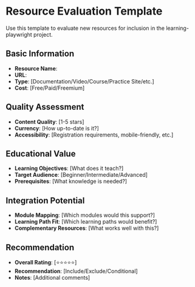 # Resource Evaluation Template

Use this template to evaluate new resources for inclusion in the learning-playwright project.

## Basic Information
- **Resource Name**: 
- **URL**: 
- **Type**: [Documentation/Video/Course/Practice Site/etc.]
- **Cost**: [Free/Paid/Freemium]

## Quality Assessment
- **Content Quality**: [1-5 stars]
- **Currency**: [How up-to-date is it?]
- **Accessibility**: [Registration requirements, mobile-friendly, etc.]

## Educational Value
- **Learning Objectives**: [What does it teach?]
- **Target Audience**: [Beginner/Intermediate/Advanced]
- **Prerequisites**: [What knowledge is needed?]

## Integration Potential
- **Module Mapping**: [Which modules would this support?]
- **Learning Path Fit**: [Which learning paths would benefit?]
- **Complementary Resources**: [What works well with this?]

## Recommendation
- **Overall Rating**: [⭐⭐⭐⭐⭐]
- **Recommendation**: [Include/Exclude/Conditional]
- **Notes**: [Additional comments]